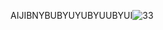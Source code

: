 AIJIBNYBUBYUYUBYUUBYUI![33](https://github.com/BingChai94/AI-driverless-tractors/assets/50654392/c857e74b-b68a-4334-9b1a-58346222b5da)
